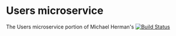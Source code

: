 Users microservice
===
The Users microservice portion of Michael Herman's 
[![Build Status](https://travis-ci.org/forestmonster/flask-microservices-users.svg?branch=master)](https://travis-ci.org/forestmonster/flask-microservices-users)

